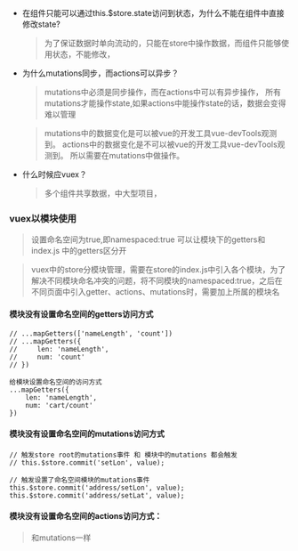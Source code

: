 - 在组件只能可以通过this.$store.state访问到状态，为什么不能在组件中直接修改state?
  > 为了保证数据时单向流动的，只能在store中操作数据，而组件只能够使用状态，不能修改，

- 为什么mutations同步，而actions可以异步？
  > mutations中必须是同步操作，而在actions中可以有异步操作，
所有mutations才能操作state,如果actions中能操作state的话，数据会变得难以管理

  > mutations中的数据变化是可以被vue的开发工具vue-devTools观测到。
actions中的数据变化是不可以被vue的开发工具vue-devTools观测到。
所以需要在mutations中做操作。

- 什么时候应vuex？
  > 多个组件共享数据，中大型项目，

### vuex以模块使用
> 设置命名空间为true,即namespaced:true 可以让模块下的getters和index.js 中的getters区分开

> vuex中的store分模块管理，需要在store的index.js中引入各个模块，为了解决不同模块命名冲突的问题，将不同模块的namespaced:true，之后在不同页面中引入getter、actions、mutations时，需要加上所属的模块名

#### 模块没有设置命名空间的getters访问方式
```
// ...mapGetters(['nameLength', 'count'])
// ...mapGetters({
//     len: 'nameLength',
//     num: 'count'
// })

给模块设置命名空间的访问方式
...mapGetters({
    len: 'nameLength',
    num: 'cart/count'
})
```
#### 模块没有设置命名空间的mutations访问方式
```
// 触发store root的mutations事件 和 模块中的mutations 都会触发
// this.$store.commit('setLon', value);

// 触发设置了命名空间模块的mutations事件
this.$store.commit('address/setLon', value);
this.$store.commit('address/setLat', value);
```
#### 模块没有设置命名空间的actions访问方式：
> 和mutations一样


